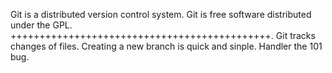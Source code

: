 Git is a distributed version control system.
Git is free software distributed under the GPL.
+++++++++++++++++++++++++++++++++++++++++++++.
Git tracks changes of files.
Creating a new branch is quick and sinple.
Handler the 101 bug.
